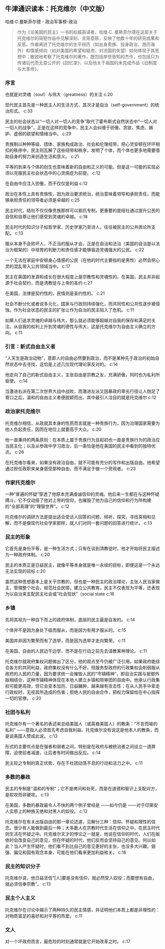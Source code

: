 ## 牛津通识读本：托克维尔（中文版）

哈维·C.曼斯菲尔德  -  政治军事榜-政治

> 作为《论美国的民主》一书的权威英译者，哈维·C. 曼斯菲尔德在这部关于托克维尔的简短作品中见解深刻、言简意赅，反映了他数十年的研究成果和反思。作者阐述了托克维尔的生平经历（如出身贵族、投身政治、游历海外）和情感倾向（如对美国的希望和疑虑、对法国的失望）如何体现于其思想中；敏锐地考察了托克维尔的著作，既包括举世皆知的杰作，也包括只为传诸后代而无意公开的《回忆录》，以及他关于祖国的未完成作品《旧制度与大革命》。


### 序言

也就是对灵魂（soul）与伟大（greatness）的关注 c:20

现代民主首先是一种民主人的生活方式，其次才是自治（self-government）的统治形式。 c:33

民主的社会状态以“一切人对一切人的竞争”取代了霍布斯式自然状态中“一切人对一切人的战争”，正是在这样的竞争中，民主人会纠缠于骄傲、贪欲、焦虑、嫉妒、虚弱的欲望和情绪当中。 c:29

贵族制以种种等级、团体、家族构成政治、社会和伦理纽带，把心灵安顿在环环相扣的秩序中，民主则瓦解了这些纽带和秩序，发明了个体，而个体也更多地需要借助自身的努力来创造生活和意义。 c:21

平等的到来与个体的创生也意味着新的自由和正义的可能。但是这一可能的实现必须以克服民主社会状态中的心灵病症为前提。 c:12

在自由中应注入骄傲，而不仅仅是利益 c:12

政治在本性上具有贵族性，因为政治要求统治，统治意味着领导和承担责任，而能够承担责任的领导者必须是卓越的 c:25

民主时代，结社不仅仅像贵族那样可以抵抗专制，更重要的是结社通过提升公民的自信和自尊让他们感受到灵魂的卓越。 c:18

民主时代的知识分子如哲学家、历史学家乃至诗人，往往被民主的公共舆论所支配。 c:13

服从本身不会败坏人，不正当的服从才会。正是在自治和法治（美国的自治是以法治为框架的）中培育的判断力和责任感才能够锻造灵魂强大的公民。 c:22

一个无法在家庭中安顿身心情感的公民（在他的时代主要指的是男性）必然会把心灵的混乱带入公共领域当中。 c:17

民主在美国的发源和成长在很大程度上是宗教性和灵魂性的。在美国，民主并非起源于社会契约，而是清教徒与上帝的圣约 c:27

在美国，法律是契约性的，民情则是圣约性的。 c:21

社会不断分化或者说多元化，国家与行政则持续强化，而共同性和公共性逐步被侵蚀。作为社会状态的民主的扩张让作为自治的民主陷入了危机。 c:11

如果人们追求灵魂的卓越与伟大，那么就必须能够超越对自我的保存和满足的关注。从自我的权利上升到灵魂的德性与伟大，这是托克维尔为自由主义确立的方向。 c:11

### 引言：新式自由主义者

“人天生是政治动物”，意即人的自由必然要到政治，而不是某种先于政治的初始自然状态中去寻找，这恰是上述几位现代理论家反对的。 c:14

他走向了自己的新式自由主义，主张自由是宗教之友，充满骄傲，同时也为私利所驱使。 c:14

当激进右派在第二次世界大战中战败，而激进左派又因暴政的卑劣行径让人倒足了胃口之后，温和的自由主义者便脱颖而出，其中最引人注目的就是托克维尔 c:12

### 政治家托克维尔

托克维尔相信，从政就其本身的性质而言就是一种贵族行为，因为治理国家需要为他人负起责任，因而在地位上就要高于大众。 c:20

他一直秉持的两条原则：在本质上属于贵族行为且起初也一直是贵族行为的政治应当民主化；以及从参政中学习政治，后一条恰是他在美国的民主中看到的独特优点。 c:26

在托克维尔看来，如果没有政治自由，就不可能有充分的写作和出版自由。他希望通过担任政职来亲身感受那种自由，而不满足于做一个旁观者。 c:23

### 作家托克维尔

一种“普遍的怀疑”穿透了他原本充满虔诚信仰的灵魂。他后来一生都在与这种怀疑搏斗，它不仅动摇了他对上帝的信仰，也摧毁了他为自己的信仰和行为所构建的“全部真理”的“理智世界”。 c:12

托克维尔的调研方法是提出适合受访人回答的问题，倾听、探究，寻找真相和见解，而不是像现代社会学家那样，就人们对同一套问题的回答进行统计。 c:13

### 民主的形象

它首先是身份平等，是一种生活方式；只有在谈到清教徒时，他才开始将民主描述为一种政府体制。 c:20

民主的本质正是日益民主，就像平等本身就是唯一永续的目标，即便这是一个永远无法实现的目标 c:20

虽然这种思想基本上是关乎宗教的，但也是一种民主的政治理论，主张人民当家做主，管理整个社会，规范社会民情，建立公共教育。民主不仅表现为平等，还表现为以自治来支配民主社会或“社会现状”（social state c:16

### 乡镇

先将其视为一种自下而上的政府体制，底层的民主最是自发的。 c:14

个体并不是因为身处下级而服从，而是因为有用才服从的。 c:15

美国并非因为繁荣而有了选举，而是因为选举才走向繁荣。 c:11

在美国，自由的人民边干边学，而不是在行动之前先去请教某种理论。 c:11

托克维尔就政府集权问题做出了区分，他的观点至今仍被广泛引用。如果政府能综合各方的共同利益，政府集权没有什么不好，但服务型政府的行政集权会削弱服从政府的人民的力量，因为要求统一会摧毁人民的“市镇精神”，即自治实践与抵御外敌相结合，这种市镇精神体现在本地人建立乡镇和陪审团的自由中。他承认行政集权可能更高效，但它会变本加厉、日益臃肿，越来越有攻击性；在从人民手中拿走行政权时，无视其所造成的伤害；拒绝人民的自由合作，把权力保留给在中心指挥一切的官僚。 c:20

### 社团与私利

托克维尔有一个著名的表述来总结美国人（或英裔美国人）的教条：“不言而喻的私利” ——意指人必须首先考虑自我利益。托克维尔没有说这是他本人的教条，而是说美国人赞成此说。 c:13

形式的主要优点是在强者和弱者之间，特别是在政府与被统治者之间设立一道屏障，迫使前者减速，让后者有时间做出反应。 c:14

民主较之专制的真正优势，存在于社团动荡不息的行动和活力之中。 c:11

### 多数的暴政

民主的专制是“温和的专制”；它不是拷问和处死，而是在道德和智识上支配对方，是软攻而非硬攻。 c:13

在美国，多数的暴政最令人不快的两个例子曾经是 ——如今仍是 ——对于印第安人实质上的种族灭绝和对黑人的奴役。 c:12

托克维尔在有关出版自由的那一章论述道，见解分三种：信仰、怀疑和理性的信念。很少有人能做到最后一种；大多数人在宗教时代生活在信仰之中，在民主时代则生活在怀疑之中。托克维尔天才的悖论之一就是，他说在信仰的时代，人们在皈依时会改变自己的意见，但在怀疑的时代，他们反而会坚持自己的意见。何以如此？当人产生怀疑时，他们看不到比自己的意见更好的主张，也没多大兴趣，倔强、偏见和固有观念本身，可能在他们看来更加利益攸关。 c:16

### 民主的知识分子

托克维尔说，他日益坚信“[人]要是没有信仰，就必然受人奴役；而要想有自由，就必须信奉宗教”。 c:13

### 民主个人主义

托克维尔在讨论中揭示了两种持久的民主情感，并证明他们本质上都是非理性的：对物质富足的喜好和对平等的热爱。 c:11

### 文人

对一个坏政府而言，最危险的时刻通常就是它开始改革之时。 c:17
